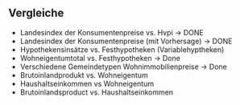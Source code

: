 ## Vergleiche

* Landesindex der Konsumentenpreise vs. Hvpi -> DONE
* Landesindex der Konsumentenpreise (mit Vorhersage) -> DONE
* Hypothekensinsätze vs. Festhypotheken (Variablehyptheken)
* Wohneigentumtotal vs. Festhypotheken -> Done
* Verschiedene Gemeindetypen Wohnimmobilienpreise -> Done
* Brutoinlandprodukt vs. Wohneigentum
* Haushaltseinkommen vs Wohneigentum
* Brutoinlandsproduct vs. Haushaltseinkommen
